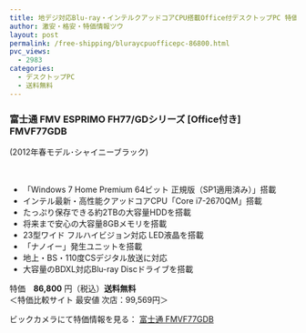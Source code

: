 ```yaml
---
title: 地デジ対応Blu-ray・インテルクアッドコアCPU搭載Office付デスクトップPC 特価86,800円！送料無料！
author: 激安・格安・特価情報ツウ
layout: post
permalink: /free-shipping/bluraycpuofficepc-86800.html
pvc_views:
  - 2983
categories:
  - デスクトップPC
  - 送料無料
---
```

### 富士通 FMV ESPRIMO FH77/GDシリーズ [Office付き] FMVF77GDB

(2012年春モデル･シャイニーブラック)

<div class="img-bg2 img_L">
  <a href="http://linksynergy.jrs5.com/fs-bin/click?id=jJ8f/myhj5s&#038;subid=&#038;offerid=252693.1&#038;type=10&#038;tmpid=9823&#038;RD_PARM1=http%253A%252F%252Fwww.biccamera.com%252Fbicbic%252Fjsp%252Fw%252Fcatalog%252Fdetail.jsp%253FJAN_CODE%253D4988618758796" target="new"></a><br /> <img alt="icon" width="1" height="1" src="http://ad.linksynergy.com/fs-bin/show?id=jJ8f/myhj5s&#038;bids=252693.1&#038;type=10" />
</div>

<!--more-->

  * 「Windows 7 Home Premium 64ビット 正規版（SP1適用済み）」搭載
  * インテル最新・高性能クアッドコアCPU「Core i7-2670QM」搭載
  * たっぷり保存できる約2TBの大容量HDDを搭載
  * 将来まで安心の大容量8GBメモリを搭載
  * 23型ワイド フルハイビジョン対応 LED液晶を搭載
  * 「ナノイー」発生ユニットを搭載
  * 地上・BS・110度CSデジタル放送に対応
  * 大容量のBDXL対応Blu-ray Discドライブを搭載

特価　<span class="tokka-price"><strong>86,800</strong></span> 円（税込）**送料無料**  
＜特価比較サイト 最安値 次店：99,569円＞

ビックカメラにて特価情報を見る： <span class="fs150p"><a href="http://linksynergy.jrs5.com/fs-bin/click?id=jJ8f/myhj5s&#038;subid=&#038;offerid=252693.1&#038;type=10&#038;tmpid=9823&#038;RD_PARM1=http%253A%252F%252Fwww.biccamera.com%252Fbicbic%252Fjsp%252Fw%252Fcatalog%252Fdetail.jsp%253FJAN_CODE%253D4988618758796" target="_blank">富士通 FMVF77GDB</a></span>